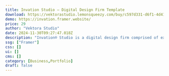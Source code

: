 ```yaml
---
title: Invation Studio — Digital Design Firm Template
download: https://vektorastudio.lemonsqueezy.com/buy/c597d331-d6f1-4d41-a256-d8d8346f8afc
demo: https://invation.framer.website/
price: 29
author: "Vektora Studio"
date: 2024-11-30T09:27:47.018Z
description: "Invation® Studio is a digital design firm comprised of expert designers and developers dedicated to innovation, creativity, and excellence."
ssg: ["Framer"]
css: []
ui: []
cms: []
category: [Business,Portfolio]
draft: false
---
```


